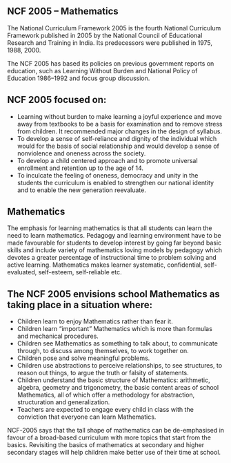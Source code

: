 ## NCF 2005 – Mathematics

The National Curriculum Framework 2005 is the fourth National Curriculum Framework published in 2005 by the National Council of Educational Research and Training in India. Its predecessors were published in 1975, 1988, 2000.

The NCF 2005 has based its policies on previous government reports on education, such as Learning Without Burden and National Policy of Education 1986–1992 and focus group discussion.

## NCF 2005 focused on:

-   Learning without burden to make learning a joyful experience and move away from textbooks to be a basis for examination and to remove stress from children. It recommended major changes in the design of syllabus.
-   To develop a sense of self-reliance and dignity of the individual which would for the basis of social relationship and would develop a sense of nonviolence and oneness across the society.
-   To develop a child centered approach and to promote universal enrollment and retention up to the age of 14.
-   To inculcate the feeling of oneness, democracy and unity in the students the curriculum is enabled to strengthen our national identity and to enable the new generation reevaluate.


## Mathematics

The emphasis for learning mathematics is that all students can learn the need to learn mathematics. Pedagogy and learning environment have to be made favourable for students to develop interest by going far beyond basic skills and include variety of mathematics loving models by pedagogy which devotes a greater percentage of instructional time to problem solving and active learning. Mathematics makes learner systematic, confidential, self-evaluated, self-esteem, self-reliable etc.


## The NCF 2005 envisions school Mathematics as taking place in a situation where:

-   Children learn to enjoy Mathematics rather than fear it.
-   Children learn “important” Mathematics which is more than formulas and mechanical procedures.
-   Children see Mathematics as something to talk about, to communicate through, to discuss among themselves, to work together on.
-   Children pose and solve meaningful problems.
-   Children use abstractions to perceive relationships, to see structures, to reason out things, to argue the truth or falsity of statements.
-   Children understand the basic structure of Mathematics: arithmetic, algebra, geometry and trigonometry, the basic content areas of school Mathematics, all of which offer a methodology for abstraction, structuration and generalization.
-   Teachers are expected to engage every child in class with the conviction that everyone can learn Mathematics.

NCF-2005 says that the tall shape of mathematics can be de-emphasised in favour of a broad-based curriculum with more topics that start from the basics. Revisiting the basics of mathematics at secondary and higher secondary stages will help children make better use of their time at school.
